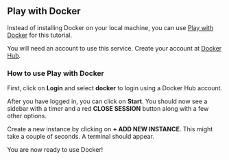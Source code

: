 ## Play with Docker

Instead of installing Docker on your local machine, you can use [Play with Docker](https://labs.play-with-docker.com) for this tutorial.

You will need an account to use this service. Create your account at [Docker Hub](https://hub.docker.com/signup).

### How to use Play with Docker

First, click on **Login** and select **docker** to login using a Docker Hub account.

After you have logged in, you can click on **Start**. You should now see a sidebar with a timer and a red **CLOSE SESSION** button along with a few other options.

Create a new instance by clicking on **+ ADD NEW INSTANCE**. This might take a couple of seconds. A terminal should appear.

You are now ready to use Docker!
